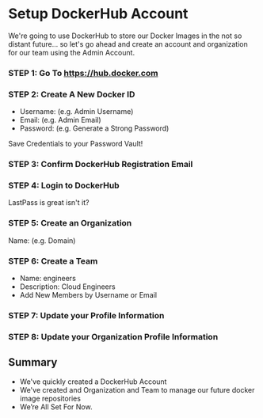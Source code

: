 # Setup DockerHub Account
We're going to use DockerHub to store our Docker Images in the not so distant future... so let's go ahead and create an account and organization for our team using the Admin Account.

### STEP 1: Go To https://hub.docker.com

### STEP 2: Create A New Docker ID
- Username: (e.g. Admin Username)
- Email: (e.g. Admin Email)
- Password: (e.g. Generate a Strong Password)

Save Credentials to your Password Vault!

### STEP 3: Confirm DockerHub Registration Email

### STEP 4: Login to DockerHub
LastPass is great isn't it?

### STEP 5: Create an Organization
Name: (e.g. Domain)

### STEP 6: Create a Team
- Name: engineers
- Description: Cloud Engineers
- Add New Members by Username or Email

### STEP 7: Update your Profile Information

### STEP 8: Update your Organization Profile Information

## Summary
- We've quickly created a DockerHub Account
- We've created and Organization and Team to manage our future docker image repositories
- We’re All Set For Now.
